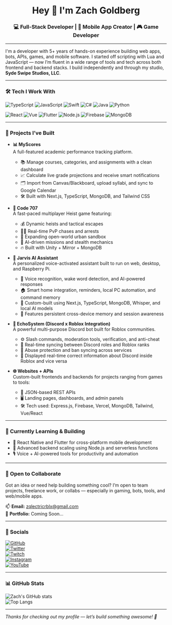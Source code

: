 <h1 align="center">Hey 👋 I'm Zach Goldberg</h1>
<h3 align="center">💻 Full-Stack Developer | 📱 Mobile App Creator | 🎮 Game Developer</h3>

---

I'm a developer with 5+ years of hands-on experience building web apps, bots, APIs, games, and mobile software. I started off scripting with Lua and JavaScript — now I’m fluent in a wide range of tools and tech across both frontend and backend stacks. I build independently and through my studio, **Syde Swipe Studios, LLC**.

---

### 🛠️ Tech I Work With

![TypeScript](https://img.shields.io/badge/TypeScript-3178C6?style=for-the-badge&logo=typescript&logoColor=white)
![JavaScript](https://img.shields.io/badge/JavaScript-F7DF1E?style=for-the-badge&logo=javascript&logoColor=black)
![Swift](https://img.shields.io/badge/Swift-FA7343?style=for-the-badge&logo=swift&logoColor=white)
![C#](https://img.shields.io/badge/C%23-239120?style=for-the-badge&logo=c-sharp&logoColor=white)
![Java](https://img.shields.io/badge/Java-007396?style=for-the-badge&logo=java&logoColor=white)
![Python](https://img.shields.io/badge/Python-3776AB?style=for-the-badge&logo=python&logoColor=white)

![React](https://img.shields.io/badge/React-61DAFB?style=for-the-badge&logo=react&logoColor=black)
![Vue](https://img.shields.io/badge/Vue-4FC08D?style=for-the-badge&logo=vue.js&logoColor=white)
![Flutter](https://img.shields.io/badge/Flutter-02569B?style=for-the-badge&logo=flutter&logoColor=white)
![Node.js](https://img.shields.io/badge/Node.js-339933?style=for-the-badge&logo=node.js&logoColor=white)
![Firebase](https://img.shields.io/badge/Firebase-FFCA28?style=for-the-badge&logo=firebase&logoColor=black)
![MongoDB](https://img.shields.io/badge/MongoDB-47A248?style=for-the-badge&logo=mongodb&logoColor=white)

---

### 🚀 Projects I’ve Built

- **📊 MyScores**  
  A full-featured academic performance tracking platform.  
  - 📚 Manage courses, categories, and assignments with a clean dashboard  
  - 📈 Calculate live grade projections and receive smart notifications  
  - 🗂️ Import from Canvas/Blackboard, upload syllabi, and sync to Google Calendar  
  - 🛠️ Built with Next.js, TypeScript, MongoDB, and Tailwind CSS

- **🚓 Code 707**  
  A fast-paced multiplayer Heist game featuring:  
  - 💰 Dynamic heists and tactical escapes  
  - 👮‍♂️ Real-time PvP chases and arrests  
  - 🌆 Expanding open-world urban sandbox  
  - 🧠 AI-driven missions and stealth mechanics  
  - 🔥 Built with Unity + Mirror + MongoDB

- **🧠 Jarvis AI Assistant**  
  A personalized voice-activated assistant built to run on web, desktop, and Raspberry Pi.  
  - 🎤 Voice recognition, wake word detection, and AI-powered responses  
  - 🏠 Smart home integration, reminders, local PC automation, and command memory  
  - 🧩 Custom-built using Next.js, TypeScript, MongoDB, Whisper, and local AI models  
  - 🧠 Features persistent cross-device memory and session awareness

- **🤖 EchoSystem (Discord x Roblox Integration)**  
  A powerful multi-purpose Discord bot built for Roblox communities.  
  - ⚙️ Slash commands, moderation tools, verification, and anti-cheat  
  - 🔄 Real-time syncing between Discord roles and Roblox ranks  
  - 🚨 Abuse protection and ban syncing across services  
  - 📡 Displayed real-time correct information about Discord inside Roblox and vice versa

- **🌐 Websites + APIs**  
  Custom-built frontends and backends for projects ranging from games to tools:  
  - 🔧 JSON-based REST APIs  
  - 🖥️ Landing pages, dashboards, and admin panels  
  - 🛠️ Tech used: Express.js, Firebase, Vercel, MongoDB, Tailwind, Vue/React

---

### 🌱 Currently Learning & Building
- 📱 React Native and Flutter for cross-platform mobile development  
- 🚀 Advanced backend scaling using Node.js and serverless functions  
- 🎙️ Voice + AI-powered tools for productivity and automation

---

### 🤝 Open to Collaborate
Got an idea or need help building something cool? I’m open to team projects, freelance work, or collabs — especially in gaming, bots, tools, and web/mobile apps.

📫 **Email:** [zqlectricrblx@gmail.com](mailto:zqlectricrblx@gmail.com)  
📎 **Portfolio:** Coming Soon...

---

### 🔗 Socials

[![GitHub](https://img.shields.io/badge/GitHub-181717?style=flat-square&logo=github&logoColor=white)](https://github.com/zqlectric)  
[![Twitter](https://img.shields.io/badge/Twitter-1DA1F2?style=flat-square&logo=twitter&logoColor=white)](https://twitter.com/zqlectric)  
[![Twitch](https://img.shields.io/badge/Twitch-9146FF?style=flat-square&logo=twitch&logoColor=white)](https://twitch.tv/zqlectric)  
[![Instagram](https://img.shields.io/badge/Instagram-E4405F?style=flat-square&logo=instagram&logoColor=white)](https://instagram.com/zqlectric)  
[![YouTube](https://img.shields.io/badge/YouTube-FF0000?style=flat-square&logo=youtube&logoColor=white)](https://youtube.com/@zqlectric)

---

### 📊 GitHub Stats

![Zach's GitHub stats](https://github-readme-stats.vercel.app/api?username=zqlectric&show_icons=true&theme=tokyonight&hide_border=true)  
![Top Langs](https://github-readme-stats.vercel.app/api/top-langs/?username=zqlectric&layout=compact&theme=tokyonight&hide_border=true)

---

_Thanks for checking out my profile — let’s build something awesome! 🚀_
